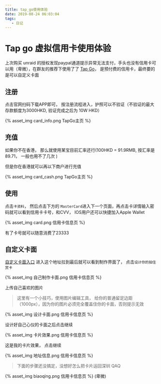 ```yaml
---
title: tap_go使用体验
date: 2019-08-24 06:03:04
tags:
   - 日记
---
```




# Tap go 虚拟信用卡使用体验

上次购买 unraid 的授权发现paypal通道提示异常无法支付，手头也没有信用卡可以用（卑微），在群友的推荐下使用了了 [Tap Go]([https://tapngo.com.hk](https://tapngo.com.hk/))， 是预付费的信用卡，最终要的是可以自定义卡面



## 注册

点击官网扫码下载APP即可， 按注册流程进入，护照可以不验证（不验证的最大存款额度为3000HKD, 验证完成之后为 10W HKD）

{% asset_img card_info.png TapGo主页 %}

## 充值

如果你不在香港， 那么就使用某宝目前汇率还行(100HKD = 91.9RMB,  按汇率是89.71， 一般也用不了几次 ) 

但是你在香港就可以再以下商户进行充值

{% asset_img card_cash.png TapGo主页 %}

## 使用

点击`卡资料`， 然后点击下方的 `MasterCard`进入下一个页面，再点击卡详情输入密码就可以看到信用卡卡号，和CVV， IOS用户还可以快捷加入Apple Wallet

{% asset_img card.png 信用卡信息页 %}

有了卡号就可以随意消费了23333

## 自定义卡面

[自定义卡面入口](https://tapngo.com.hk/chi/apply.html#part3) 进入这个地址拉到最后就可以看到制作界面了， 点击`设计你的拍住赏卡`

{% asset_img 自己制作卡面.png 信用卡信息页 %}

上传自己喜欢的图片

> 这里有一个小技巧，使用图片编辑工具， 给你的普通留足边距（1000px），因为你的图片必须完全覆盖住你的卡面，否则提示无效

{% asset_img 设计卡面.png 信用卡信息页 %}

设计好自己心仪的卡面之后点击继续

{% asset_img 卡片效果.png 信用卡信息页 %}

这是我的卡片效果， 点击继续

{% asset_img 地址信息.png 信用卡信息页 %}



> 下面的步骤还没搞定，没想好怎么把卡片运回深圳 QAQ

{% asset_img biaoqing.png 信用卡信息页 %} (卑微)